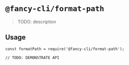 # `@fancy-cli/format-path`

> TODO: description

## Usage

```
const formatPath = require('@fancy-cli/format-path');

// TODO: DEMONSTRATE API
```
